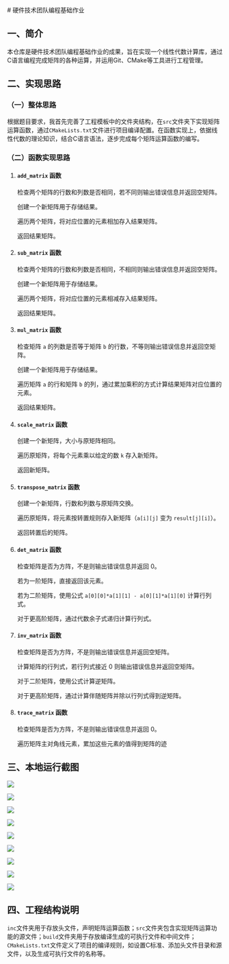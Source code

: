 \# 硬件技术团队编程基础作业 

 ## 一、简介 

本仓库是硬件技术团队编程基础作业的成果，旨在实现一个线性代数计算库，通过C语言编程完成矩阵的各种运算，并运用Git、CMake等工具进行工程管理。 

## 二、实现思路 

### （一）整体思路 

根据题目要求，我首先完善了工程模板中的文件夹结构，在`src`文件夹下实现矩阵运算函数，通过`CMakeLists.txt`文件进行项目编译配置。在函数实现上，依据线性代数的理论知识，结合C语言语法，逐步完成每个矩阵运算函数的编写。 

### （二）函数实现思路

1. #### `add_matrix` 函数

   检查两个矩阵的行数和列数是否相同，若不同则输出错误信息并返回空矩阵。

   创建一个新矩阵用于存储结果。

   遍历两个矩阵，将对应位置的元素相加存入结果矩阵。

   返回结果矩阵。

2. #### `sub_matrix` 函数

   检查两个矩阵的行数和列数是否相同，不相同则输出错误信息并返回空矩阵。

   创建一个新矩阵用于存储结果。

   遍历两个矩阵，将对应位置的元素相减存入结果矩阵。

   返回结果矩阵。

3. #### `mul_matrix` 函数

   检查矩阵 `a` 的列数是否等于矩阵 `b` 的行数，不等则输出错误信息并返回空矩阵。

   创建一个新矩阵用于存储结果。

   遍历矩阵 `a` 的行和矩阵 `b` 的列，通过累加乘积的方式计算结果矩阵对应位置的元素。

   返回结果矩阵。

4. #### `scale_matrix` 函数

   创建一个新矩阵，大小与原矩阵相同。

   遍历原矩阵，将每个元素乘以给定的数 `k` 存入新矩阵。

   返回新矩阵。

5. #### `transpose_matrix` 函数

   创建一个新矩阵，行数和列数与原矩阵交换。

   遍历原矩阵，将元素按转置规则存入新矩阵（`a[i][j]` 变为 `result[j][i]`）。

   返回转置后的矩阵。

6. #### `det_matrix` 函数

   检查矩阵是否为方阵，不是则输出错误信息并返回 0。

   若为一阶矩阵，直接返回该元素。

   若为二阶矩阵，使用公式 `a[0][0]*a[1][1] - a[0][1]*a[1][0]` 计算行列式。

   对于更高阶矩阵，通过代数余子式递归计算行列式。

7. #### `inv_matrix` 函数

   检查矩阵是否为方阵，不是则输出错误信息并返回空矩阵。

   计算矩阵的行列式，若行列式接近 0 则输出错误信息并返回空矩阵。

   对于二阶矩阵，使用公式计算逆矩阵。

   对于更高阶矩阵，通过计算伴随矩阵并除以行列式得到逆矩阵。

8. #### `trace_matrix` 函数

   检查矩阵是否为方阵，不是则输出错误信息并返回 0。

   遍历矩阵主对角线元素，累加这些元素的值得到矩阵的迹



## 三、本地运行截图 

![](https://github.com/GEM520/photo/raw/master/1.png?raw=true)

![](https://github.com/GEM520/photo/raw/master/2.png?raw=true)

![](https://github.com/GEM520/photo/raw/master/3.png?raw=true)

![](https://github.com/GEM520/photo/raw/master/4.png?raw=true)



![](https://github.com/GEM520/photo/raw/master/5.png?raw=true)

![](https://github.com/GEM520/photo/raw/master/6.png?raw=true)

![](https://github.com/GEM520/photo/raw/master/8.png?raw=true)

![](https://github.com/GEM520/photo/raw/master/9.png?raw=true)

![](https://github.com/GEM520/photo/raw/master/10.png?raw=true)



## 四、工程结构说明 

`inc`文件夹用于存放头文件，声明矩阵运算函数；`src`文件夹包含实现矩阵运算功能的源文件；`build`文件夹用于存放编译生成的可执行文件和中间文件；`CMakeLists.txt`文件定义了项目的编译规则，如设置C标准、添加头文件目录和源文件，以及生成可执行文件的名称等。 
